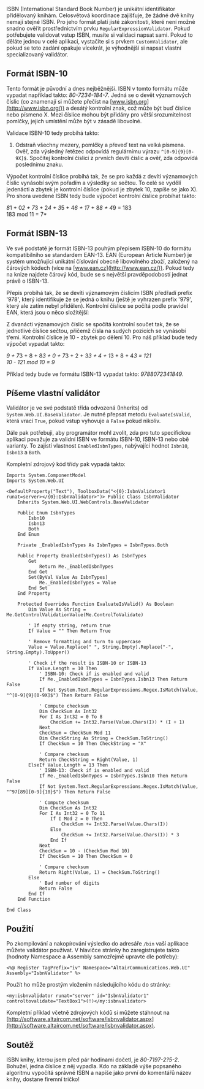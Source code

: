 <!-- dcterms:identifier = aspnetcz#20 -->
<!-- dcterms:title = Píšeme vlastní validátor - jak ověřit platnost ISBN plus malá soutěž o tričko -->
<!-- dcterms:abstract = ISBN (International Standard Book Number) je unikátní identifikátor přidělovaný knihám. Na jeho příkladu si ukážeme, jak se dá v .NET vytvořit vlastní validátor. -->
<!-- np9:categoryId = 1 -->
<!-- x4w:category = Tipy, triky -->
<!-- np9:authorId = 1 -->
<!-- np9:authorEmail = michal.valasek@altairis.cz -->
<!-- dcterms:creator = Michal Altair Valášek -->
<!-- dcterms:created = 2005-01-29T03:17:44.853+01:00 -->
<!-- dcterms:dateAccepted = 2005-01-29T03:17:44.853+01:00 -->

ISBN (International Standard Book Number) je unikátní identifikátor přidělovaný knihám. Celosvětová koordinace zajišťuje, že žádné dvě knihy nemají stejné ISBN. Pro jeho formát platí jisté zákonitosti, které není možné snadno ověřit prostřednictvím prvku `RegularExpressionValidator`. Pokud potřebujete validovat vstup ISBN, musíte si validaci napsat sami. Pokud to děláte jednou v celé aplikaci, vystačíte si s prvkem `CustomValidator`, ale pokud se toto zadání opakuje vícekrát, je výhodnější si napsat vlastní specializovaný validátor.

## Formát ISBN-10

Tento formát je původní a dnes nejběžnější. ISBN v tomto formátu může vypadat například takto: *80-7234-184-7*. Jedná se o devět významových číslic (co znamenají si můžete přečíst na [www.isbn.org](http://www.isbn.org/)) a desátý kontrolní znak, což může být buď číslice nebo písmeno X. Mezi číslice mohou být přidány pro větší srozumitelnost pomlčky, jejich umístění může být v zásadě libovolné.

Validace ISBN-10 tedy probíhá takto:

1.  Odstraň všechny mezery, pomlčky a převeď text na velká písmena. 
Ověř, zda výsledný řetězec odpovídá regulárnímu výrazu `^[0-9]{9}[0-9X]$`. 
Spočítej kontrolní číslici z prvních devíti číslic a ověř, zda odpovídá poslednímu znaku.

Výpočet kontrolní číslice probíhá tak, že se pro každá z devíti významových číslic vynásobí svým pořadím a výsledky se sečtou. To celé se vydělí jedenácti a zbytek je kontrolní číslice (pokud je zbytek 10, zapíše se jako X). Pro shora uvedené ISBN tedy bude výpočet kontrolní číslice probíhat takto:

*8*1 + 0*2 + 7*3 + 2*4 + 3*5 + 4*6 + 1*7 + 8*8 + 4*9 = 183  
183 mod 11 = 7*

## Formát ISBN-13

Ve své podstatě je formát ISBN-13 pouhým přepisem ISBN-10 do formátu kompatibilního se standardem EAN-13. EAN (European Article Number) je systém umožňující unikátní číslování obecně libovolného zboží, založený na čárových kódech (více na [www.ean.cz](http://www.ean.cz/)). Pokud tedy na knize najdete čárový kód, bude se s největší pravděpodobostí jednat právě o ISBN-13.

Přepis probíhá tak, že se devíti významovým číslicím ISBN předřadí prefix '978', který identifikuje že se jedná o knihu (ještě je vyhrazen prefix '979', který ale zatím nebyl přidělen). Kontrolní číslice se počítá podle pravidel EAN, která jsou o něco složitější:

Z dvanácti významových číslic se spočítá kontrolní součet tak, že se jednotlivé číslice sečtou, přičemž čísla na sudých pozicích se vynásobí třemi. Kontrolní číslice je 10 - zbytek po dělení 10. Pro náš příklad bude tedy výpočet vypadat takto:

*9 + 7*3 + 8 + 8*3 + 0 + 7*3 + 2 + 3*3 + 4 + 1*3 + 8 + 4*3 = 121  
10 - 121 mod 10 = 9*

Příklad tedy bude ve formátu ISBN-13 vypadat takto: *9788072341849*.

## Píšeme vlastní validátor

Validátor je ve své podstatě třída odvozená (Inherits) od `System.Web.UI.BaseValidator`. Je nutné přepsat metodu `EvaluateIsValid`, která vrací `True`, pokud vstup vyhovuje a `False` pokud nikoliv.

Dále pak potřebuji, aby programátor mohl zvolit, zda pro tuto specifickou aplikaci považuje za validní ISBN ve formátu ISBN-10, ISBN-13 nebo obě varianty. To zajistí vlastnost `EnabledIsbnTypes`, nabývající hodnot `Isbn10`, `Isbn13` a `Both`.

Kompletní zdrojový kód třídy pak vypadá takto:

    Imports System.ComponentModel
    Imports System.Web.UI

    <DefaultProperty("Text"), ToolboxData("<{0}:IsbnValidator1 runat=server></{0}:IsbnValidator>")> Public Class IsbnValidator
        Inherits System.Web.UI.WebControls.BaseValidator

        Public Enum IsbnTypes
            Isbn10
            Isbn13
            Both
        End Enum

        Private _EnabledIsbnTypes As IsbnTypes = IsbnTypes.Both

        Public Property EnabledIsbnTypes() As IsbnTypes
            Get
                Return Me._EnabledIsbnTypes
            End Get
            Set(ByVal Value As IsbnTypes)
                Me._EnabledIsbnTypes = Value
            End Set
        End Property

        Protected Overrides Function EvaluateIsValid() As Boolean
            Dim Value As String = Me.GetControlValidationValue(Me.ControlToValidate)

            ' If empty string, return true
            If Value = "" Then Return True

            ' Remove formatting and turn to uppercase
            Value = Value.Replace(" ", String.Empty).Replace("-", String.Empty).ToUpper()

            ' Check if the result is ISBN-10 or ISBN-13
            If Value.Length = 10 Then
                ' ISBN-10: Check if is enabled and valid
                If Me._EnabledIsbnTypes = IsbnTypes.Isbn13 Then Return False
                If Not System.Text.RegularExpressions.Regex.IsMatch(Value, "^[0-9]{9}[0-9X]$") Then Return False

                ' Compute checksum
                Dim CheckSum As Int32
                For I As Int32 = 0 To 8
                    CheckSum += Int32.Parse(Value.Chars(I)) * (I + 1)
                Next
                CheckSum = CheckSum Mod 11
                Dim CheckString As String = CheckSum.ToString()
                If CheckSum = 10 Then CheckString = "X"

                ' Compare checksum
                Return CheckString = Right(Value, 1)
            ElseIf Value.Length = 13 Then
                ' ISBN-13: Check if is enabled and valid
                If Me._EnabledIsbnTypes = IsbnTypes.Isbn10 Then Return False
                If Not System.Text.RegularExpressions.Regex.IsMatch(Value, "^97[89][0-9]{10}$") Then Return False

                ' Compute checksum
                Dim CheckSum As Int32
                For I As Int32 = 0 To 11
                    If I Mod 2 = 0 Then
                        CheckSum += Int32.Parse(Value.Chars(I))
                    Else
                        CheckSum += Int32.Parse(Value.Chars(I)) * 3
                    End If
                Next
                CheckSum = 10 - (CheckSum Mod 10)
                If CheckSum = 10 Then CheckSum = 0

                ' Compare checksum
                Return Right(Value, 1) = CheckSum.ToString()
            Else
                ' Bad number of digits
                Return False
            End If
        End Function

    End Class

## Použití

Po zkompilování a nakopírování výsledko do adresáře `/bin` vaší aplikace můžete validátor používat. V hlavičce stránky ho zaregistrujete takto (hodnoty Namespace a Assembly samozřejmě upravte dle potřeby):

    <%@ Register TagPrefix="iv" Namespace="AltairCommunications.Web.UI" Assembly="IsbnValidator" %>

Použít ho může prostým vložením následujícího kódu do stránky:

    <my:isbnvalidator runat="server" id="IsbnValidator1" controltovalidate="TextBox1">(!)</my:isbnvalidator>

Kompletní příklad včetně zdrojových kódů si můžete stáhnout na [http://software.altaircom.net/software/isbnvalidator.aspx](http://software.altaircom.net/software/isbnvalidator.aspx).

## Soutěž

ISBN knihy, kterou jsem před pár hodinami dočetl, je *80-7197-2?5-2*. Bohužel, jedna číslice z něj vypadla. Kdo na základě výše popsaného algoritmu vypočítá správné ISBN a napíše jako první do komentářů název knihy, dostane firemní tričko!